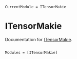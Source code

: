 ```@meta
CurrentModule = ITensorMakie
```

# ITensorMakie

Documentation for [ITensorMakie](https://github.com/ITensor/ITensorMakie.jl).

```@index
```

```@autodocs
Modules = [ITensorMakie]
```
